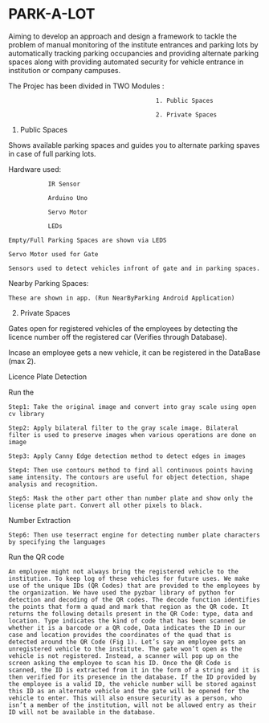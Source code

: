 # PARK-A-LOT
Aiming to develop an approach and design a framework to tackle the problem of manual monitoring of the institute entrances and parking lots by automatically tracking parking occupancies and providing alternate parking spaces along with providing automated security for vehicle entrance in institution or company campuses.

The Projec has been divided in TWO Modules : 

                                             1. Public Spaces

                                             2. Private Spaces
                                             
1) Public Spaces

  Shows available parking spaces and guides you to alternate parking spaves in case of full parking lots.

  Hardware used:

               IR Sensor 
              
               Arduino Uno
              
               Servo Motor
              
               LEDs
              
    Empty/Full Parking Spaces are shown via LEDS

    Servo Motor used for Gate

    Sensors used to detect vehicles infront of gate and in parking spaces.

  Nearby Parking Spaces:

    These are shown in app. (Run NearByParking Android Application)

2) Private Spaces

  Gates open for registered vehicles of the employees by detecting the licence number off the registered car (Verifies through Database).

  Incase an employee gets a new vehicle, it can be registered in the DataBase (max 2).

  Licence Plate Detection

  Run the 

    Step1: Take the original image and convert into gray scale using open cv library

    Step2: Apply bilateral filter to the gray scale image. Bilateral filter is used to preserve images when various operations are done on image

    Step3: Apply Canny Edge detection method to detect edges in images 

    Step4: Then use contours method to find all continuous points having same intensity. The contours are useful for object detection, shape analysis and recognition.

    Step5: Mask the other part other than number plate and show only the license plate part. Convert all other pixels to black.

  Number Extraction

    Step6: Then use teserract engine for detecting number plate characters by specifying the languages

  Run the QR code 

    An employee might not always bring the registered vehicle to the institution. To keep log of these vehicles for future uses. We make use of the unique IDs (QR Codes) that are provided to the employees by the organization. We have used the pyzbar library of python for detection and decoding of the QR codes. The decode function identifies the points that form a quad and mark that region as the QR code. It returns the following details present in the QR Code: type, data and location. Type indicates the kind of code that has been scanned ie whether it is a barcode or a QR code, Data indicates the ID in our case and location provides the coordinates of the quad that is detected around the QR Code (Fig 1). Let’s say an employee gets an unregistered vehicle to the institute. The gate won’t open as the vehicle is not registered. Instead, a scanner will pop up on the screen asking the employee to scan his ID. Once the QR Code is scanned, the ID is extracted from it in the form of a string and it is then verified for its presence in the database. If the ID provided by the employee is a valid ID, the vehicle number will be stored against this ID as an alternate vehicle and the gate will be opened for the vehicle to enter. This will also ensure security as a person, who isn’t a member of the institution, will not be allowed entry as their ID will not be available in the database.


